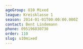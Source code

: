 ```yaml
---
ageGroup: U10 Mixed
league: Kreisklasse 1
season: 2014-01-01T00:00:00.000Z
contact: Bent Lindemann
phone: 095196830730
order: 110
slug: u10mixed
---
```


